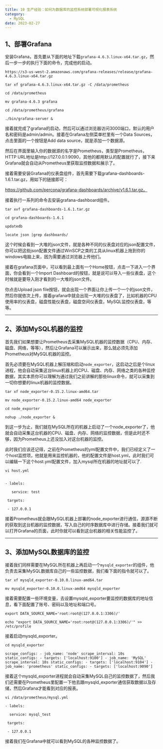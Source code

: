 ```yaml
---
title: 10 生产经验：如何为数据库的监控系统部署可视化报表系统
category:
  - MySQL
date: 2023-02-27
---
```


<!-- more -->


## 1、部署Grafana

安装Grafana，首先要从下面的地址下载`grafana-4.6.3.linux-x64.tar.gz`，然后一步一步的执行下面的命令，完成他的启动。

```
https://s3-us-west-2.amazonaws.com/grafana-releases/release/grafana-4.6.3.linux-x64.tar.gz
```

```
tar xf grafana-4.6.3.linux-x64.tar.gz -C /data/prometheus

cd /data/prometheus

mv grafana-4.6.3 grafana

cd /data/prometheus/grafana

./bin/grafana-server &
```

接着就完成了grafana的启动，然后可以通过浏览器访问3000端口，默认的用户名和密码是admin/admin。接着在Grafana左侧菜单栏里有一个Data Sources，点击里面的一个按钮是Add data source，就是添加一个数据源。

然后在界面里输入你的数据源的名字是Prometheus，类型是Prometheus，HTTP URL地址是http://127.0.0.1:9090，其他的都用默认的配置就行了，接下来Grafana就会自动从Prometheus里获取监控数据和展示了。

接着需要安装Grafana的仪表盘组件，首先需要下载grafana-dashboards-1.6.1.tar.gz，用如下的链接即可：

https://github.com/percona/grafana-dashboards/archive/v1.6.1.tar.gz。

接着执行一系列的命令去安装grafana-dashboard组件。

```
tar xvf grafana-dashboards-1.6.1.tar.gz

cd grafana-dashboards-1.6.1

updatedb

locate json |grep dashboards/
```

这个时候会看到一大堆的json文件，就是各种不同的仪表盘对应的json配置文件，你可以把这些json配置文件通过WinSCP之类的工具从linux机器上拖到你的windows电脑上来，因为需要通过浏览器上传他们。

接着在grafana页面中，可以看到最上面有一个Home按钮，点击一下进入一个界面，你会看到一个Import Dashboard的按钮，就是说可以导入一些仪表盘，这个时候就是要导入刚才看到的一大堆的json文件。

你点击Upload json file按钮，就会出现一个界面让你上传一个一个的json文件，然后你就依次上传，接着grafana中就会出现一大堆的仪表盘了，比如机器的CPU使用率的仪表盘，磁盘性能仪表盘，磁盘空间仪表盘，MySQL监控仪表盘，等等。



***

## 2、添加MySQL机器的监控

首先我们如果想要让Prometheus去采集MySQL机器的监控数据（CPU、内存、磁盘、网络，等等），然后让Grafana可以展示出来，那么就必须先添加Prometheus对MySQL机器的监控。

首先必须要在MySQL机器上解压缩和启动`node_exporter`，这启动之后是个linux进程，他会自动采集这台linux机器上的CPU、磁盘、内存、网络之类的各种监控数据，其实本质你可以理解为通过我们之前讲解的那些linux命令，就可以采集到一切你想要的linux机器的监控数据。

```
tar xf node_exporter-0.15.2.linux-amd64.tar

mv node_exporter-0.15.2.linux-amd64 node_exporter

cd node_exporter

nohup ./node_exporter &
```

到这一步为止，我们就在MySQL所在的机器上启动了一个node_exporter了，他就会自动采集这台机器的CPU、磁盘、内存、网络的监控数据，但是此时还不够，因为Prometheus上还没加入对这台机器的监控。

此时我们应该还记得，之前在Prometheus的yml配置文件中，我们已经定义了一个host监控项，他就是用来监控机器的，他的配置文件是host.yml，此时我们可以编辑一下这个host.yml配置文件，加入mysql所在机器的地址就可以了.

```
vi host.yml


- labels:

   service: test

 targets:

 - 127.0.0.1
```

接着Prometheus就会跟MySQL机器上部署的node_exporter进行通信，源源不断的获取到这台机器的监控数据，写入自己的时序数据库中进行存储。接着我们就可以打开Grafana的页面，此时你就可以看到这台机器的相关性能监控了。



***

## 3、添加MySQL数据库的监控

接着我们同样需要在MySQL所在机器上再启动一个`mysqld_exporter`的组件，他负责去采集MySQL数据库自己的一些监控数据，我们看下面的指令就可以了。

```
tar xf mysqld_exporter-0.10.0.linux-amd64.tar

mv mysqld_exporter-0.10.0.linux-amd64 mysqld_exporter
```

接着需要配置一些环境变量，去设置mysqld_exporter要监控的数据库的地址信息，看下面配置了账号、密码以及地址和端口号。

```
export DATA_SOURCE_NAME='root:root@(127.0.0.1:3306)/'

echo "export DATA_SOURCE_NAME='root:root@(127.0.0.1:3306)/'" >> /etc/profile
```

接着启动mysqld_exporter。

`cd mysqld_exporter`

```
scrape_configs: - job_name: 'node' scrape_interval: 10s static_configs: - targets: ['localhost:9100'] - job_name: 'MySQL' scrape_interval: 10s static_configs: - targets: ['localhost:9104'] - job_name: 'prometheus' static_configs: - targets: ['localhost:9090']
```

接着这个mysqld_exporter进程就会自动采集MySQL自己的监控数据了，然后我们还需要在Prometheus里配置一下他去跟mysqld_exporter通信获取数据以及存储，然后Grafana才能看到对应的报表。

`vi /data/prometheus/mysql.yml`

```
- labels:

  service: mysql_test

 targets:

 - 127.0.0.1
```

接着我们在Grafana中就可以看到MySQL的各种监控数据了。
